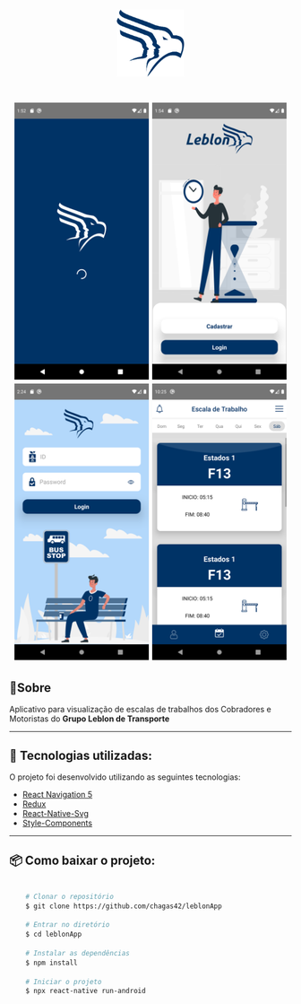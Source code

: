 <h1 align="center"> 
    <img src='screenShots/logo.png' width='120'/>
</h1>


<h1 align='center'>
<img src='screenShots/loadScreen.png' width='240'/>
<img src="screenShots/siginScreen.png" width='240'/> 
<img src="screenShots/loginScreen.png" width='240'/>
<img src="screenShots/homeScreen.png" width='240'/>
</h1>



## 📝Sobre

Aplicativo para visualização de escalas de trabalhos dos Cobradores e Motoristas do **Grupo Leblon de Transporte**

---
## 🚀 Tecnologias utilizadas:


O projeto foi desenvolvido utilizando as seguintes tecnologias:

- [React Navigation 5](https://reactnavigation.org/)
- [Redux](https://redux.js.org/)
- [React-Native-Svg](https://github.com/react-native-svg/react-native-svg)
- [Style-Components](https://styled-components.com/)

---
## 📦  Como baixar o projeto:

```bash
    
    # Clonar o repositório
    $ git clone https://github.com/chagas42/leblonApp

    # Entrar no diretório
    $ cd leblonApp

    # Instalar as dependências 
    $ npm install 

    # Iniciar o projeto
    $ npx react-native run-android
```
